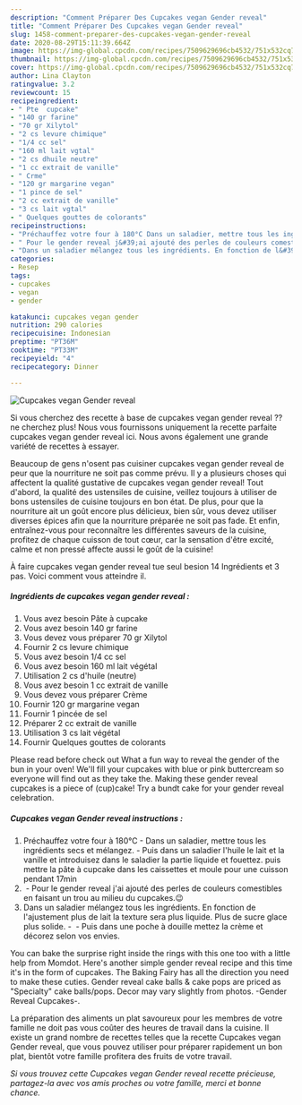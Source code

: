 ```yaml
---
description: "Comment Préparer Des Cupcakes vegan Gender reveal"
title: "Comment Préparer Des Cupcakes vegan Gender reveal"
slug: 1458-comment-preparer-des-cupcakes-vegan-gender-reveal
date: 2020-08-29T15:11:39.664Z
image: https://img-global.cpcdn.com/recipes/7509629696cb4532/751x532cq70/cupcakes-vegan-gender-reveal-photo-principale-de-la-recette.jpg
thumbnail: https://img-global.cpcdn.com/recipes/7509629696cb4532/751x532cq70/cupcakes-vegan-gender-reveal-photo-principale-de-la-recette.jpg
cover: https://img-global.cpcdn.com/recipes/7509629696cb4532/751x532cq70/cupcakes-vegan-gender-reveal-photo-principale-de-la-recette.jpg
author: Lina Clayton
ratingvalue: 3.2
reviewcount: 15
recipeingredient:
- " Pte  cupcake"
- "140 gr farine"
- "70 gr Xilytol"
- "2 cs levure chimique"
- "1/4 cc sel"
- "160 ml lait vgtal"
- "2 cs dhuile neutre"
- "1 cc extrait de vanille"
- " Crme"
- "120 gr margarine vegan"
- "1 pince de sel"
- "2 cc extrait de vanille"
- "3 cs lait vgtal"
- " Quelques gouttes de colorants"
recipeinstructions:
- "Préchauffez votre four à 180°C⁣ Dans un saladier, mettre tous les ingrédients secs et mélangez.⁣ Puis dans un saladier l&#39;huile le lait et la vanille et introduisez dans le saladier la partie liquide et fouettez.⁣ puis mettre la pâte à cupcake dans les caissettes et moule pour une cuisson pendant 17min"
- "⁣ Pour le gender reveal j&#39;ai ajouté des perles de couleurs comestibles en faisant un trou au milieu du cupcakes.😉⁣"
- "Dans un saladier mélangez tous les ingrédients. En fonction de l&#39;ajustement plus de lait la texture sera plus liquide. Plus de sucre glace plus solide.⁣ ⁣  Puis dans une poche à douille mettez la crème et décorez selon vos envies.⁣"
categories:
- Resep
tags:
- cupcakes
- vegan
- gender

katakunci: cupcakes vegan gender 
nutrition: 290 calories
recipecuisine: Indonesian
preptime: "PT36M"
cooktime: "PT33M"
recipeyield: "4"
recipecategory: Dinner

---
```



![Cupcakes vegan Gender reveal](https://img-global.cpcdn.com/recipes/7509629696cb4532/751x532cq70/cupcakes-vegan-gender-reveal-photo-principale-de-la-recette.jpg)

Si vous cherchez des recette à base de cupcakes vegan gender reveal ?? ne cherchez plus! Nous vous fournissons uniquement la recette parfaite cupcakes vegan gender reveal ici. Nous avons également une grande variété de recettes à essayer.

Beaucoup de gens n'osent pas cuisiner cupcakes vegan gender reveal de peur que la nourriture ne soit pas comme prévu. Il y a plusieurs choses qui affectent la qualité gustative de cupcakes vegan gender reveal! Tout d'abord, la qualité des ustensiles de cuisine, veillez toujours à utiliser de bons ustensiles de cuisine toujours en bon état. De plus, pour que la nourriture ait un goût encore plus délicieux, bien sûr, vous devez utiliser diverses épices afin que la nourriture préparée ne soit pas fade. Et enfin, entraînez-vous pour reconnaître les différentes saveurs de la cuisine, profitez de chaque cuisson de tout cœur, car la sensation d'être excité, calme et non pressé affecte aussi le goût de la cuisine!

<!--inarticleads1-->

À faire cupcakes vegan gender reveal tue seul besion 14 Ingrédients et 3 pas. Voici comment vous atteindre il.

##### Ingrédients de cupcakes vegan gender reveal :

1. Vous avez besoin  Pâte à cupcake
1. Vous avez besoin 140 gr farine
1. Vous devez vous préparer 70 gr Xilytol
1. Fournir 2 cs levure chimique
1. Vous avez besoin 1/4 cc sel
1. Vous avez besoin 160 ml lait végétal⁣
1. Utilisation 2 cs d&#39;huile (neutre)⁣
1. Vous avez besoin 1 cc extrait de vanille
1. Vous devez vous préparer  Crème
1. Fournir 120 gr margarine vegan⁣
1. Fournir 1 pincée de sel
1. Préparer 2 cc extrait de vanille
1. Utilisation 3 cs lait végétal
1. Fournir  Quelques gouttes de colorants


Please read before check out What a fun way to reveal the gender of the bun in your oven! We&#39;ll fill your cupcakes with blue or pink buttercream so everyone will find out as they take the. Making these gender reveal cupcakes is a piece of (cup)cake! Try a bundt cake for your gender reveal celebration. 

<!--inarticleads2-->

##### Cupcakes vegan Gender reveal instructions :

1. Préchauffez votre four à 180°C⁣ - Dans un saladier, mettre tous les ingrédients secs et mélangez.⁣ - Puis dans un saladier l&#39;huile le lait et la vanille et introduisez dans le saladier la partie liquide et fouettez.⁣ puis mettre la pâte à cupcake dans les caissettes et moule pour une cuisson pendant 17min
1. ⁣ - Pour le gender reveal j&#39;ai ajouté des perles de couleurs comestibles en faisant un trou au milieu du cupcakes.😉⁣
1. Dans un saladier mélangez tous les ingrédients. En fonction de l&#39;ajustement plus de lait la texture sera plus liquide. Plus de sucre glace plus solide.⁣ - ⁣ -  Puis dans une poche à douille mettez la crème et décorez selon vos envies.⁣


You can bake the surprise right inside the rings with this one too with a little help from Momdot. Here&#39;s another simple gender reveal recipe and this time it&#39;s in the form of cupcakes. The Baking Fairy has all the direction you need to make these cuties. Gender reveal cake balls &amp; cake pops are priced as &#34;Specialty&#34; cake balls/pops. Decor may vary slightly from photos. -Gender Reveal Cupcakes-. 

<!--inarticleads1-->

<p>
La préparation des aliments un plat savoureux pour les membres de votre famille ne doit pas vous coûter des heures de travail dans la cuisine. Il existe un grand nombre de recettes telles que la recette Cupcakes vegan Gender reveal, que vous pouvez utiliser pour préparer rapidement un bon plat, bientôt votre famille profitera des fruits de votre travail.
</p>

<p>
<i>Si vous trouvez cette Cupcakes vegan Gender reveal recette précieuse, partagez-la avec vos amis proches ou votre famille, merci et bonne chance.</i>
</p>
